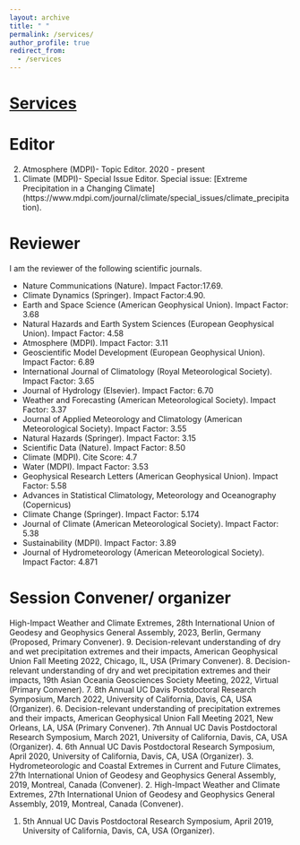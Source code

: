 ```yaml
---
layout: archive
title: " "
permalink: /services/
author_profile: true
redirect_from:
  - /services
---
```


 <ins>Services </ins>
======

Editor
======
<ol reversed>
<li> Atmosphere (MDPI)- Topic Editor. 2020 - present </li> 
<li> Climate (MDPI)- Special Issue Editor. Special issue: [Extreme Precipitation in a Changing Climate](https://www.mdpi.com/journal/climate/special_issues/climate_precipitation). </li> 
</ol>

Reviewer
====== 
I am the reviewer of the following scientific journals.

- Nature Communications (Nature). Impact Factor:17.69.
- Climate Dynamics (Springer). Impact Factor:4.90.
- Earth and Space Science (American Geophysical Union). Impact Factor: 3.68
- Natural Hazards and Earth System Sciences (European Geophysical Union). Impact Factor: 4.58
- Atmosphere (MDPI). Impact Factor: 3.11
- Geoscientific Model Development (European Geophysical Union). Impact Factor: 6.89
- International Journal of Climatology (Royal Meteorological Society). Impact Factor: 3.65
- Journal of Hydrology (Elsevier). Impact Factor: 6.70
- Weather and Forecasting (American Meteorological Society). Impact Factor: 3.37
- Journal of Applied Meteorology and Climatology (American Meteorological Society). Impact Factor: 3.55
- Natural Hazards (Springer). Impact Factor: 3.15
- Scientific Data (Nature). Impact Factor: 8.50
- Climate (MDPI). Cite Score: 4.7
- Water (MDPI). Impact Factor: 3.53
- Geophysical Research Letters (American Geophysical Union). Impact Factor: 5.58
- Advances in Statistical Climatology, Meteorology and Oceanography (Copernicus)
- Climate Change (Springer). Impact Factor: 5.174
- Journal of Climate (American Meteorological Society). Impact Factor: 5.38
- Sustainability (MDPI). Impact Factor: 3.89
- Journal of Hydrometeorology (American Meteorological Society). Impact Factor: 4.871

Session Convener/ organizer
======
High-Impact Weather and Climate Extremes, 28th International Union
of Geodesy and Geophysics General Assembly, 2023, Berlin, Germany
(Proposed, Primary Convener).
9. Decision-relevant understanding of dry and wet precipitation extremes
and their impacts, American Geophysical Union Fall Meeting 2022,
Chicago, IL, USA (Primary Convener).
8. Decision-relevant understanding of dry and wet precipitation extremes
and their impacts, 19th Asian Oceania Geosciences Society Meeting,
2022, Virtual (Primary Convener).
7. 8th Annual UC Davis Postdoctoral Research Symposium, March 2022,
University of California, Davis, CA, USA (Organizer).
6. Decision-relevant understanding of precipitation extremes and their
impacts, American Geophysical Union Fall Meeting 2021, New Orleans,
LA, USA (Primary Convener).
7th Annual UC Davis Postdoctoral Research Symposium, March 2021,
University of California, Davis, CA, USA (Organizer).
4. 6th Annual UC Davis Postdoctoral Research Symposium, April 2020,
University of California, Davis, CA, USA (Organizer).
3. Hydrometeorologic and Coastal Extremes in Current and Future
Climates, 27th International Union of Geodesy and Geophysics General
Assembly, 2019, Montreal, Canada (Convener).
2. High-Impact Weather and Climate Extremes, 27th International Union
of Geodesy and Geophysics General Assembly, 2019, Montreal, Canada
(Convener).
1. 5th Annual UC Davis Postdoctoral Research Symposium, April 2019,
University of California, Davis, CA, USA (Organizer).

